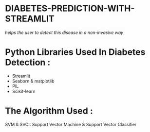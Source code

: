 # DIABETES-PREDICTION-WITH-STREAMLIT
######  helps the user to detect this disease in a non-invasive way
# Python Libraries Used In Diabetes Detection :
  - Streamlit
  - Seaborn & matplotlib
  - PIL
  - Scikit-learn
  
# The Algorithm Used :

  SVM & SVC : Support Vector Machine & Support Vector Classifier
